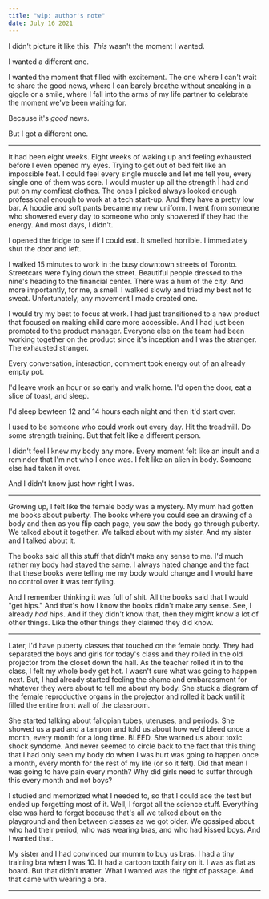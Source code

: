 ```yaml
---
title: "wip: author's note"
date: July 16 2021
---
```


I didn't picture it like this. _This_ wasn't the moment I wanted. 

I wanted a different one. 

I wanted the moment that filled with excitement. The one where I can't wait to share the good news, where I can barely breathe without sneaking in a giggle or a smile, where I fall into the arms of my life partner to celebrate the moment we've been waiting for.

Because it's _good_ news. 

But I got a different one. 

***

It had been eight weeks. Eight weeks of waking up and feeling exhausted before I even opened my eyes. Trying to get out of bed felt like an impossible feat. I could feel every single muscle and let me tell you, every single one of them was sore. I would muster up all the strength I had and put on my comfiest clothes. The ones I picked always looked enough professional enough to work at a tech start-up. And they have a pretty low bar. A hoodie and soft pants became my new uniform. I went from someone who showered every day to someone who only showered if they had the energy. And most days, I didn't.

I opened the fridge to see if I could eat. It smelled horrible. I immediately shut the door and left. 

I walked 15 minutes to work in the busy downtown streets of Toronto. Streetcars were flying down the street. Beautiful people dressed to the nine's heading to the financial center. There was a hum of the city. And more importantly, for me, a smell. I walked slowly and tried my best not to sweat. Unfortunately, any movement I made created one. 

I would try my best to focus at work. I had just transitioned to a new product that focused on making child care more accessible. And I had just been promoted to the product manager. Everyone else on the team had been working together on the product since it's inception and I was the stranger. The exhausted stranger. 

Every conversation, interaction, comment took energy out of an already empty pot. 

I'd leave work an hour or so early and walk home. I'd open the door, eat a slice of toast, and sleep. 

I'd sleep bewteen 12 and 14 hours each night and then it'd start over. 

I used to be someone who could work out every day. Hit the treadmill. Do some strength training. But that felt like a different person.

I didn't feel I knew my body any more. Every moment felt like an insult and a reminder that I'm not who I once was. I felt like an alien in body. Someone else had taken it over. 

And I didn't know just how right I was. 

***

Growing up, I felt like the female body was a mystery. My mum had gotten me books about puberty. The books where you could see an drawing of a body and then as you flip each page, you saw the body go through puberty. We talked about it together. We talked about with my sister. And my sister and I talked about it. 

The books said all this stuff that didn't make any sense to me. I'd much rather my body had stayed the same. I always hated change and the fact that these books were telling me my body would change and I would have no control over it was terrifyiing.

And I remember thinking it was full of shit. All the books said that I would "get hips." And that's how I know the books didn't make any sense. See, I already _had_ hips. And if they didn't know that, then they might know a lot of other things. Like the other things they claimed they did know. 

***

Later, I'd have puberty classes that touched on the female body. They had separated the boys and girls for today's class and they rolled in the old projector from the closet down the hall. As the teacher rolled it in to the class, I felt my whole body get hot. I wasn't sure what was going to happen next. But, I had already started feeling the shame and embarassment for whatever they were about to tell me about my body. She stuck a diagram of the female reproductive organs in the projector and rolled it back until it filled the entire front wall of the classroom. 

She started talking about fallopian tubes, uteruses, and periods. She showed us a pad and a tampon and told us about how we'd bleed once a month, every month for a long time. BLEED. She warned us about toxic shock syndome. And never seemed to circle back to the fact that this thing that I had only seen my body do when I was hurt was going to happen once a month, every month for the rest of my life (or so it felt). Did that mean I was going to have pain every month? Why did girls need to suffer through this every month and not boys?

I studied and memorized what I needed to, so that I could ace the test but ended up forgetting most of it. Well, I forgot all the science stuff. Everything else was hard to forget because that's all we talked about on the playground and then between classes as we got older. We gossiped about who had their period, who was wearing bras, and who had kissed boys. And I wanted that. 

My sister and I had convinced our mumm to buy us bras. I had a tiny training bra when I was 10. It had a cartoon tooth fairy on it. I was as flat as board. But that didn't matter. What I wanted was the right of passage. And that came with wearing a bra. 

***



